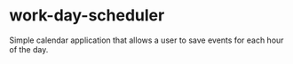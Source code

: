 # work-day-scheduler
Simple calendar application that allows a user to save events for each hour of the day.
